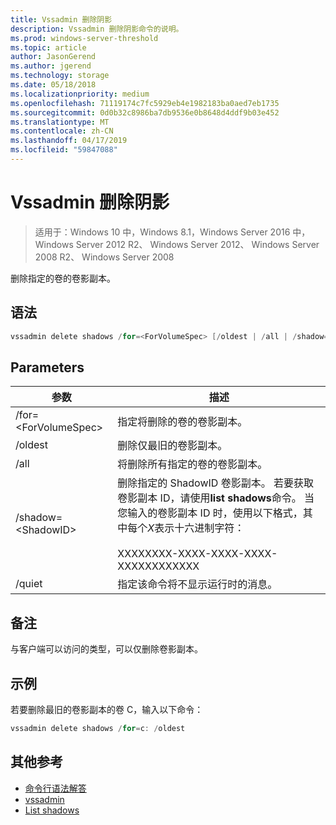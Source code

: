 ```yaml
---
title: Vssadmin 删除阴影
description: Vssadmin 删除阴影命令的说明。
ms.prod: windows-server-threshold
ms.topic: article
author: JasonGerend
ms.author: jgerend
ms.technology: storage
ms.date: 05/18/2018
ms.localizationpriority: medium
ms.openlocfilehash: 71119174c7fc5929eb4e1982183ba0aed7eb1735
ms.sourcegitcommit: 0d0b32c8986ba7db9536e0b8648d4ddf9b03e452
ms.translationtype: MT
ms.contentlocale: zh-CN
ms.lasthandoff: 04/17/2019
ms.locfileid: "59847088"
---
```

# <a name="vssadmin-delete-shadows"></a>Vssadmin 删除阴影

>适用于：Windows 10 中，Windows 8.1，Windows Server 2016 中，Windows Server 2012 R2、 Windows Server 2012、 Windows Server 2008 R2、 Windows Server 2008

删除指定的卷的卷影副本。

## <a name="syntax"></a>语法

```PowerShell
vssadmin delete shadows /for=<ForVolumeSpec> [/oldest | /all | /shadow=<ShadowID>] [/quiet]
```

## <a name="parameters"></a>Parameters

|参数|描述|
|---|---|
|/for=\<ForVolumeSpec>|指定将删除的卷的卷影副本。|
|/oldest|删除仅最旧的卷影副本。|
|/all|将删除所有指定的卷的卷影副本。|
|/shadow=\<ShadowID>|删除指定的 ShadowID 卷影副本。 若要获取卷影副本 ID，请使用**list shadows**命令。 当您输入的卷影副本 ID 时，使用以下格式，其中每个*X*表示十六进制字符：<br><br>XXXXXXXX-XXXX-XXXX-XXXX-XXXXXXXXXXXX|
|/quiet|指定该命令将不显示运行时的消息。|

## <a name="remarks"></a>备注

与客户端可以访问的类型，可以仅删除卷影副本。

## <a name="examples"></a>示例

若要删除最旧的卷影副本的卷 C，输入以下命令：

```PowerShell
vssadmin delete shadows /for=c: /oldest
```

## <a name="additional-references"></a>其他参考

* [命令行语法解答](https://docs.microsoft.com/previous-versions/windows/it-pro/windows-server-2012-r2-and-2012/cc771080(v%3dws.11))
* [vssadmin](vssadmin.md)
* [List shadows](vssadmin-list-shadows.md)
